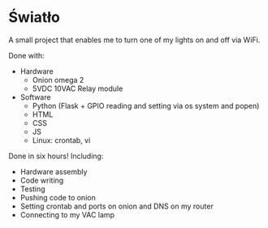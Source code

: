 # Światło

A small project that enables me to turn one of my lights on and off via WiFi.

Done with:
- Hardware
  - Onion omega 2
  - 5VDC 10VAC Relay module
- Software
  - Python (Flask + GPIO reading and setting via os system and popen)
  - HTML
  - CSS
  - JS
  - Linux: crontab, vi
  
Done in six hours! 
Including:
- Hardware assembly
- Code writing
- Testing
- Pushing code to onion
- Setting crontab and ports on onion and DNS on my router
- Connecting to my VAC lamp
